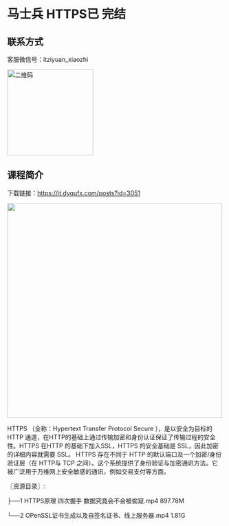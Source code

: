 # 马士兵 HTTPS已 完结

## 联系方式

客服微信号：itziyuan_xiaozhi

<img src="https://ziyuanyun.oss-cn-guangzhou.aliyuncs.com/common/20240614073449/666b82192834a.jpg" width="200" height="200" alt="二维码">

## 课程简介

下载链接：https://it.dyqufx.com/posts?id=3051

<img src="https://ziyuanyun.oss-cn-guangzhou.aliyuncs.com/yun/20240515184937/66449341b070d.jpg" width="500" alt="">

  

 HTTPS （全称：Hypertext Transfer Protocol Secure ），是以安全为目标的 HTTP 通道，在HTTP的基础上通过传输加密和身份认证保证了传输过程的安全性。HTTPS 在HTTP 的基础下加入SSL，HTTPS 的安全基础是 SSL，因此加密的详细内容就需要 SSL。 HTTPS 存在不同于 HTTP 的默认端口及一个加密/身份验证层（在 HTTP与 TCP 之间）。这个系统提供了身份验证与加密通讯方法。它被广泛用于万维网上安全敏感的通讯，例如交易支付等方面。

 〖资源目录〗:

 ├──1 HTTPS原理 四次握手 数据究竟会不会被偷窥.mp4 897.78M

 └──2 OPenSSL证书生成以及自签名证书、线上服务器.mp4 1.81G

  